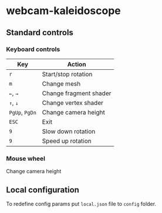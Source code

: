 # webcam-kaleidoscope
## Standard controls
### Keyboard controls

| Key            | Action                 |
|----------------|------------------------|
| `r`            | Start/stop rotation    |
| `m`            | Change mesh            |
| `←`, `→`       | Change fragment shader |
| `↑`, `↓`       | Change vertex shader   |
| `PgUp`, `PgDn` | Change camera height   |
| `ESC`          | Exit                   |
| `9`            | Slow down rotation     |
| `9`            | Speed up rotation      |

### Mouse wheel
Change camera height

## Local configuration
To redefine config params put `local.json` file to `config` folder.
